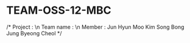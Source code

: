 # TEAM-OSS-12-MBC

/*
Project : \n
Team name : \n
Member : Jun Hyun Moo
         Kim Song Bong
         Jung Byeong Cheol
*/

